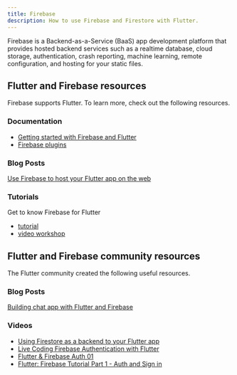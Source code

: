 ```yaml
---
title: Firebase
description: How to use Firebase and Firestore with Flutter.
---
```


Firebase is a Backend-as-a-Service (BaaS) app development platform
that provides hosted backend services such as a realtime database,
cloud storage, authentication, crash reporting, machine learning,
remote configuration, and hosting for your static files.

## Flutter and Firebase resources

Firebase supports Flutter. To learn more,
check out the following resources.

### Documentation

* [Getting started with Firebase and Flutter][started]
* [Firebase plugins][]

### Blog Posts

[Use Firebase to host your Flutter app on the web][article]

### Tutorials

Get to know Firebase for Flutter
* [tutorial][codelab1]
* [video workshop][workshop]

## Flutter and Firebase community resources

The Flutter community created the following useful resources.

### Blog Posts

[Building chat app with Flutter and Firebase][chat app]

### Videos

* [Using Firestore as a backend to your Flutter app][video]
* [Live Coding Firebase Authentication with Flutter][video2]
* [Flutter & Firebase Auth 01][video3]
* [Flutter: Firebase Tutorial Part 1 - Auth and Sign in][video4]

[article]: {{site.flutter-medium}}/must-try-use-firebase-to-host-your-flutter-app-on-the-web-852ee533a469
[chat app]: {{site.medium}}/flutter-community/building-a-chat-app-with-flutter-and-firebase-from-scratch-9eaa7f41782e
[codelab1]: {{site.codelabs}}/codelabs/firebase-get-to-know-flutter
[Firebase plugins]: {{site.firebase}}/docs/flutter/setup#available-plugins
[started]: {{site.firebase}}/docs/flutter/setup
[video]: {{site.yt.watch}}/DqJ_KjFzL9I&t#38s
[video2]: {{site.yt.watch}}/OlcYP6UXlm8
[video3]: {{site.yt.watch}}/u_Lyx8KJWpg
[video4]: {{site.yt.watch}}/13-jNF984C0
[workshop]: {{site.yt.watch}}/4wunbF29Kkg

